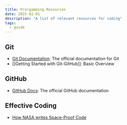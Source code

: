 ```yaml
---
title: Prorgamming Resources
date: 2025-02-01
description: "A list of relevant resources for coding"
tags:
  - guide
---
```

## Git
- [Git Documentation](https://git-scm.com/doc): The official documentation for Git
- [[Getting Started with Git-GitHub]]: Basic Overview
## GitHub
- [GitHub Docs](https://docs.github.com/en): The official GitHub documentation

## Effective Coding
- [How NASA writes Space-Proof Code](https://www.youtube.com/watch?v=GWYhtksrmhE)